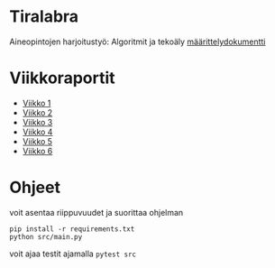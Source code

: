 # Tiralabra
Aineopintojen harjoitustyö: Algoritmit ja tekoäly
[määrittelydokumentti](docs/maarittely.md)
# Viikkoraportit
- [Viikko 1](docs/viikko1.md)
- [Viikko 2](docs/viikko2.md)
- [Viikko 3](docs/viikko3.md)
- [Viikko 4](docs/viikko4.md)
- [Viikko 5](docs/viikko5.md)
- [Viikko 6](docs/viikk66.md)

# Ohjeet

voit asentaa riippuvuudet ja suorittaa ohjelman
```
pip install -r requirements.txt
python src/main.py
```

voit ajaa testit ajamalla ```pytest src```
